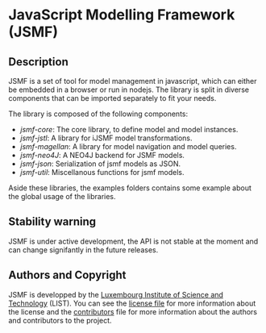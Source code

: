 # JavaScript Modelling Framework (JSMF)

## Description

JSMF is a set of tool for model management in javascript, which can either be
embedded in a browser or run in nodejs. The library is split in diverse
components that can be imported separately to fit your needs.

The library is composed of the following components:

- *jsmf-core*: The core library, to define model and model instances.
- *jsmf-jstl*: A library for iJSMF model transformations.
- *jsmf-magellan*: A library for model navigation and model queries.
- *jsmf-neo4J*: A NEO4J backend for JSMF models.
- *jsmf-json*: Serialization of jsmf models as JSON.
- *jsmf-util*: Miscellanous functions for jsmf models.

Aside these libraries, the examples folders contains some example about the
global usage of the libraries.

## Stability warning

JSMF is under active development, the API is not stable at the moment and can change signifantly in the future releases.

## Authors and Copyright

JSMF is developped by the
[Luxembourg Institute of Science and Technology](http://list.lu/) (LIST).
You can see the [license file](LICENSE) for more information about the
license and the [contributors](Contributors) file for more information about
the authors and contributors to the project.
